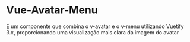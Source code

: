 # Vue-Avatar-Menu
É um componente que combina o v-avatar e o v-menu utilizando Vuetify 3.x,  proporcionando uma visualização mais clara da imagem do avatar
